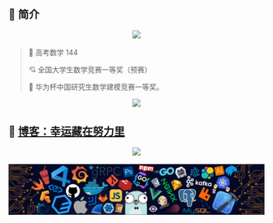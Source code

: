 ## :watermelon:    简介

<!-- 主页访问量统计 --> 
<div align="center"> <img src="https://profile-counter.glitch.me/QInzhengk/count.svg" /> </div>

> :revolving_hearts: 高考数学 144
>
> :cupid: 全国大学生数学竞赛一等奖（预赛）
>
> :sparkling_heart: 华为杯中国研究生数学建模竞赛一等奖。

<!-- 仓库状态统计 --> 
<div align="center"> <img src="https://github-readme-stats.vercel.app/api?username=QInzhengk&show_icons=true&theme=transparent" /> </div>

## :whale: [博客：幸运藏在努力里](https://github.com/qzkq/qzkq.github.io)

<!-- 常用语言占比统计 --> 
<div align="center"> <img src="https://github-readme-stats.vercel.app/api/top-langs/?username=QInzhengk&layout=compact&theme=tokyonight" /> </div>

![image](https://github.com/QInzhengk/QInzhengk/blob/4781e600735582d630887cfa820ddee5c0e2e65b/images/icon.png)
